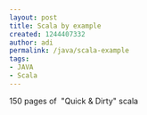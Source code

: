 ```yaml
---
layout: post
title: Scala by example
created: 1244407332
author: adi
permalink: /java/scala-example
tags:
- JAVA
- Scala
---
```

<p>150 pages of&nbsp; &quot;Quick &amp; Dirty&quot; scala</p>
